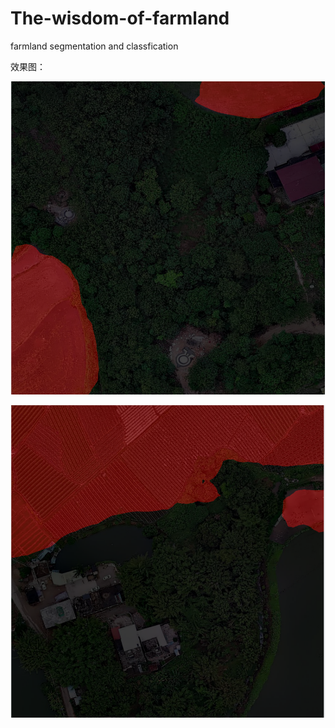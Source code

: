 # The-wisdom-of-farmland
farmland segmentation and classfication

效果图：

![img](imgs\1.png)



![img](imgs\2.png)